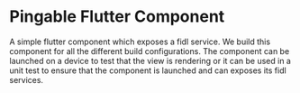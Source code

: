 # Pingable Flutter Component

A simple flutter component which exposes a fidl service. We build this component
for all the different build configurations. The component can be launched on a
device to test that the view is rendering or it can be used in a unit test
to ensure that the component is launched and can exposes its fidl services.

